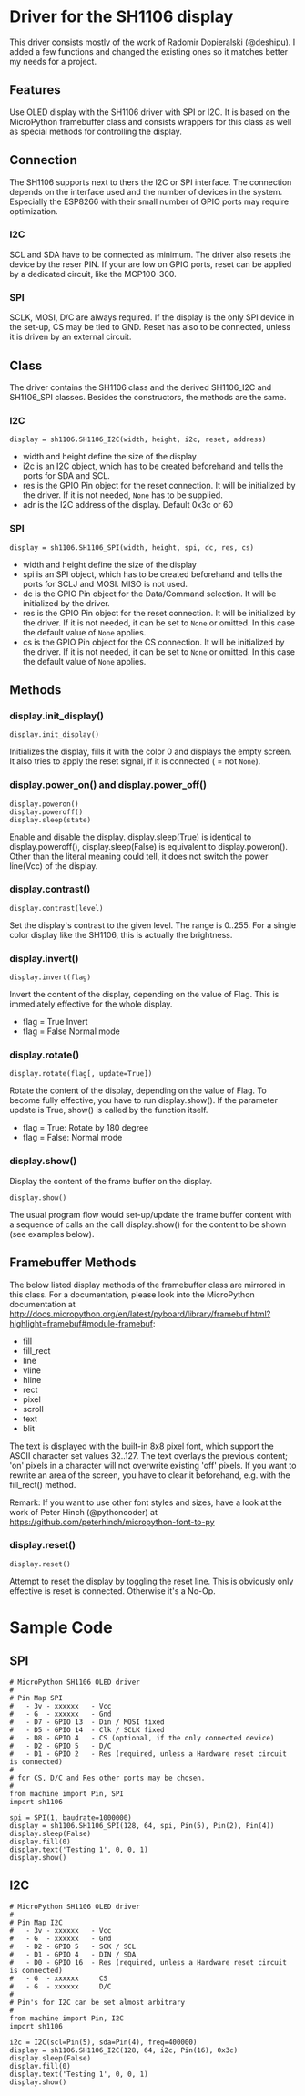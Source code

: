 # Driver for the SH1106 display

This driver consists mostly of the work of Radomir Dopieralski (@deshipu).
I added a few functions and changed the existing ones so it matches better
my needs for a project.

## Features

Use OLED display with the SH1106 driver with SPI or I2C. It is based on the MicroPython
framebuffer class and consists wrappers for this class as well as special methods
for controlling the display.

## Connection

The SH1106 supports next to thers the I2C or SPI interface. The connection depends on the interface used
and the number of devices in the system. Especially the ESP8266 with their small
number of GPIO ports may require optimization.

### I2C
SCL and SDA have to be connected as minimum. The driver also resets the device by the reser PIN.
If your are low on GPIO ports, reset can be applied by a dedicated circuit, like the MCP100-300.

### SPI
SCLK, MOSI, D/C are always required. If the display is the only SPI device in the set-up,
CS may be tied to GND. Reset has also to be connected, unless it is driven
by an external circuit.


## Class

The driver contains the SH1106 class and the derived SH1106_I2C and SH1106_SPI classes.
Besides the constructors, the methods are the same.

### I2C
```
display = sh1106.SH1106_I2C(width, height, i2c, reset, address)
```
- width and height define the size of the display
- i2c is an I2C object, which has to be created beforehand and tells the ports for SDA and SCL.
- res is the GPIO Pin object for the reset connection. It will be initialized by the driver.
If it is not needed, `None` has to be supplied.
- adr is the I2C address of the display. Default 0x3c or 60


### SPI
```
display = sh1106.SH1106_SPI(width, height, spi, dc, res, cs)
```
- width and height define the size of the display
- spi is an SPI object, which has to be created beforehand and tells the ports for SCLJ and MOSI.
MISO is not used.
- dc is the GPIO Pin object for the Data/Command selection. It will be initialized by the driver.
- res is the GPIO Pin object for the reset connection. It will be initialized by the driver.
If it is not needed, it can be set to `None` or omitted. In this case the default value
of `None` applies.
- cs is the GPIO Pin object for the CS connection. It will be initialized by the driver.
If it is not needed, it can be set to `None` or omitted. In this case the default value
of `None` applies.


## Methods

### display.init_display()
```
display.init_display()
```
Initializes the display, fills it with the color 0 and displays the empty screen. It also tries
to apply the reset signal, if it is connected ( = not `None`).

### display.power_on() and display.power_off()

```
display.poweron()
display.poweroff()
display.sleep(state)
```
Enable and disable the display. display.sleep(True) is identical to display.poweroff(),
display.sleep(False) is equivalent to display.poweron().
Other than the literal meaning could tell, it does not switch the power line(Vcc)
of the display.

###  display.contrast()

```
display.contrast(level)
```
Set the display's contrast to the given level. The range is 0..255. For a single color
display like the SH1106, this is actually the brightness.

###  display.invert()
```
display.invert(flag)
```
Invert the content of the display, depending on the value of Flag. This is immediately
effective for the whole display.
- flag = True  Invert
- flag = False Normal mode

###  display.rotate()
```
display.rotate(flag[, update=True])
```
Rotate the content of the display, depending on the value of Flag.
To become fully effective, you have to run display.show(). If the parameter update is True, show() is called by the function itself.
- flag = True: Rotate by 180 degree
- flag = False: Normal mode  

###  display.show()

Display the content of the frame buffer on the display.
```
display.show()
```
The usual program flow would set-up/update the frame buffer content with a sequence of calls
an the call display.show() for the content to be shown (see examples below).

## Framebuffer Methods

The below listed display methods of the framebuffer class are mirrored in this
class. For a documentation, please look into the MicroPython documentation at http://docs.micropython.org/en/latest/pyboard/library/framebuf.html?highlight=framebuf#module-framebuf:

- fill
- fill_rect
- line
- vline
- hline
- rect
- pixel
- scroll
- text
- blit


The text is displayed with the built-in
8x8 pixel font, which support the ASCII character set values 32..127. The text overlays
the previous content; 'on' pixels in a character will not overwrite existing 'off' pixels.
If you want to rewrite an area of the screen, you have to clear it beforehand,
e.g. with the fill_rect() method.

Remark: If you want to use other font styles and sizes, have a look at
the work of Peter Hinch (@pythoncoder) at https://github.com/peterhinch/micropython-font-to-py

### display.reset()
```
display.reset()
```
Attempt to reset the display by toggling the reset line. This is obviously only effective
is reset is connected. Otherwise it's a No-Op.


# Sample Code

## SPI
```
# MicroPython SH1106 OLED driver
#
# Pin Map SPI
#   - 3v - xxxxxx   - Vcc
#   - G  - xxxxxx   - Gnd
#   - D7 - GPIO 13  - Din / MOSI fixed
#   - D5 - GPIO 14  - Clk / SCLK fixed
#   - D8 - GPIO 4   - CS (optional, if the only connected device)
#   - D2 - GPIO 5   - D/C
#   - D1 - GPIO 2   - Res (required, unless a Hardware reset circuit is connected)
#
# for CS, D/C and Res other ports may be chosen.
#
from machine import Pin, SPI
import sh1106

spi = SPI(1, baudrate=1000000)
display = sh1106.SH1106_SPI(128, 64, spi, Pin(5), Pin(2), Pin(4))
display.sleep(False)
display.fill(0)
display.text('Testing 1', 0, 0, 1)
display.show()
```
## I2C

```
# MicroPython SH1106 OLED driver
#
# Pin Map I2C
#   - 3v - xxxxxx   - Vcc
#   - G  - xxxxxx   - Gnd
#   - D2 - GPIO 5   - SCK / SCL
#   - D1 - GPIO 4   - DIN / SDA
#   - D0 - GPIO 16  - Res (required, unless a Hardware reset circuit is connected)
#   - G  - xxxxxx     CS
#   - G  - xxxxxx     D/C
#
# Pin's for I2C can be set almost arbitrary
#
from machine import Pin, I2C
import sh1106

i2c = I2C(scl=Pin(5), sda=Pin(4), freq=400000)
display = sh1106.SH1106_I2C(128, 64, i2c, Pin(16), 0x3c)
display.sleep(False)
display.fill(0)
display.text('Testing 1', 0, 0, 1)
display.show()
```
